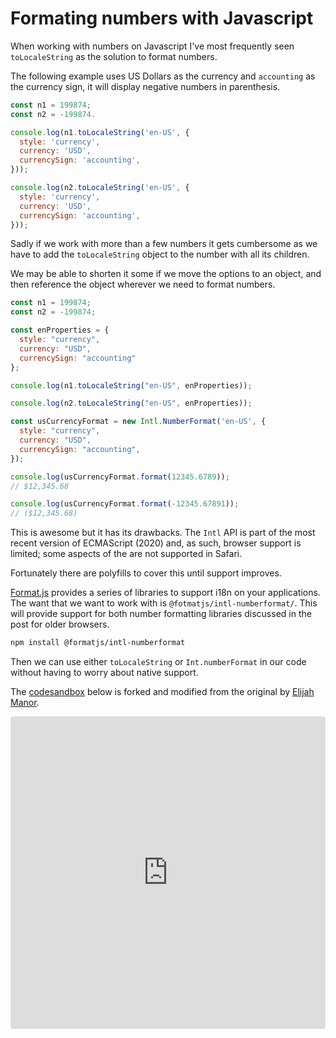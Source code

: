 # Formating numbers with Javascript

When working with numbers on Javascript I've most frequently seen `toLocaleString` as the solution to format numbers.

The following example uses US Dollars as the currency and `accounting` as the currency sign, it will display negative numbers in parenthesis.

```js
const n1 = 199874;
const n2 = -199874.

console.log(n1.toLocaleString('en-US', {
  style: 'currency',
  currency: 'USD',
  currencySign: 'accounting',
}));

console.log(n2.toLocaleString('en-US', {
  style: 'currency',
  currency: 'USD',
  currencySign: 'accounting',
}));
```

Sadly if we work with more than a few numbers it gets cumbersome as we have to add the `toLocaleString` object to the number with all its children.

We may be able to shorten it some if we move the options to an object, and then reference the object wherever we need to format numbers.

```js
const n1 = 199874;
const n2 = -199874;

const enProperties = {
  style: "currency",
  currency: "USD",
  currencySign: "accounting"
};

console.log(n1.toLocaleString("en-US", enProperties));

console.log(n2.toLocaleString("en-US", enProperties));
```

```js
const usCurrencyFormat = new Intl.NumberFormat('en-US', {
  style: "currency",
  currency: "USD",
  currencySign: "accounting",
});

console.log(usCurrencyFormat.format(12345.6789));
// $12,345.68

console.log(usCurrencyFormat.format(-12345.67891));
// ($12,345.68)
```

This is awesome but it has its drawbacks. The `Intl` API is part of the most recent version of ECMAScript (2020) and, as such, browser support is limited; some aspects of the are not supported in Safari.

Fortunately there are polyfills to cover this until support improves.

[Format.js](https://formatjs.io/) provides a series of libraries to support i18n on your applications. The want that we want to work with is `@fotmatjs/intl-numberformat/`. This will provide support for both number formatting libraries discussed in the post for older browsers.

```bash
npm install @formatjs/intl-numberformat
```

Then we can use either `toLocaleString` or `Int.numberFormat` in our code without having to worry about native support.

The [codesandbox](https://codesandbox.io/) below is forked and modified from the original by [Elijah Manor](https://elijahmanor.com/format-js-numbers).

<iframe src="https://codesandbox.io/embed/zealous-flower-h3vjv?fontsize=14&hidenavigation=1&module=%2Fsrc%2Findex.js&theme=dark"
     style="width:100%; height:500px; border:0; border-radius: 4px; overflow:hidden;"
     title="zealous-flower-h3vjv"
     allow="accelerometer; ambient-light-sensor; camera; encrypted-media; geolocation; gyroscope; hid; microphone; midi; payment; usb; vr; xr-spatial-tracking"
     sandbox="allow-forms allow-modals allow-popups allow-presentation allow-same-origin allow-scripts"
   ></iframe>
